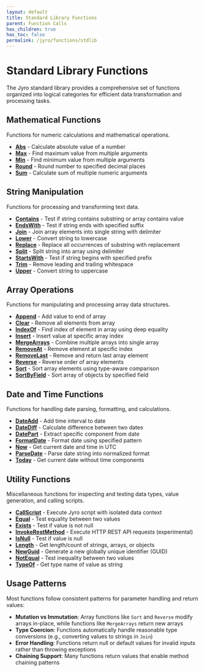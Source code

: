 ```yaml
---
layout: default
title: Standard Library Functions
parent: Function Calls
has_children: true
has_toc: false
permalink: /jyro/functions/stdlib
---
```


# Standard Library Functions

The Jyro standard library provides a comprehensive set of functions organized into logical categories for efficient data transformation and processing tasks.

## Mathematical Functions

Functions for numeric calculations and mathematical operations.

- [**Abs**](stdlib/math/abs/) - Calculate absolute value of a number
- [**Max**](stdlib/math/max/) - Find maximum value from multiple arguments
- [**Min**](stdlib/math/min/) - Find minimum value from multiple arguments
- [**Round**](stdlib/math/round/) - Round number to specified decimal places
- [**Sum**](stdlib/math/sum/) - Calculate sum of multiple numeric arguments

## String Manipulation

Functions for processing and transforming text data.

- [**Contains**](stdlib/string/contains/) - Test if string contains substring or array contains value
- [**EndsWith**](stdlib/string/endswith/) - Test if string ends with specified suffix
- [**Join**](stdlib/string/join/) - Join array elements into single string with delimiter
- [**Lower**](stdlib/string/lower/) - Convert string to lowercase
- [**Replace**](stdlib/string/replace/) - Replace all occurrences of substring with replacement
- [**Split**](stdlib/string/split/) - Split string into array using delimiter
- [**StartsWith**](stdlib/string/startswith/) - Test if string begins with specified prefix
- [**Trim**](stdlib/string/trim/) - Remove leading and trailing whitespace
- [**Upper**](stdlib/string/upper/) - Convert string to uppercase

## Array Operations

Functions for manipulating and processing array data structures.

- [**Append**](stdlib/array/append/) - Add value to end of array
- [**Clear**](stdlib/array/clear/) - Remove all elements from array
- [**IndexOf**](stdlib/array/indexof/) - Find index of element in array using deep equality
- [**Insert**](stdlib/array/insert/) - Insert value at specific array index
- [**MergeArrays**](stdlib/array/mergearrays/) - Combine multiple arrays into single array
- [**RemoveAt**](stdlib/array/removeat/) - Remove element at specific index
- [**RemoveLast**](stdlib/array/removelast/) - Remove and return last array element
- [**Reverse**](stdlib/array/reverse/) - Reverse order of array elements
- [**Sort**](stdlib/array/sort/) - Sort array elements using type-aware comparison
- [**SortByField**](stdlib/array/sortbyfield/) - Sort array of objects by specified field

## Date and Time Functions

Functions for handling date parsing, formatting, and calculations.

- [**DateAdd**](stdlib/dateandtime/dateadd/) - Add time interval to date
- [**DateDiff**](stdlib/dateandtime/datediff/) - Calculate difference between two dates
- [**DatePart**](stdlib/dateandtime/datepart/) - Extract specific component from date
- [**FormatDate**](stdlib/dateandtime/formatdate/) - Format date using specified pattern
- [**Now**](stdlib/dateandtime/now/) - Get current date and time in UTC
- [**ParseDate**](stdlib/dateandtime/parsedate/) - Parse date string into normalized format
- [**Today**](stdlib/dateandtime/today/) - Get current date without time components

## Utility Functions

Miscellaneous functions for inspecting and testing data types, value generation, and calling scripts.

- [**CallScript**](stdlib/utility/callscript/) - Execute Jyro script with isolated data context
- [**Equal**](stdlib/utility/equal/) - Test equality between two values
- [**Exists**](stdlib/utility/exists/) - Test if value is not null
- [**InvokeRestMethod**](stdlib/utility/invokerestmethod/) - Execute HTTP REST API requests (experimental)
- [**IsNull**](stdlib/utility/isnull/) - Test if value is null
- [**Length**](stdlib/utility/length/) - Get length/count of strings, arrays, or objects
- [**NewGuid**](stdlib/utility/newguid) - Generate a new globally unique identifier (GUID)
- [**NotEqual**](stdlib/utility/notequal/) - Test inequality between two values
- [**TypeOf**](stdlib/utility/typeof/) - Get type name of value as string

## Usage Patterns

Most functions follow consistent patterns for parameter handling and return values:

- **Mutation vs Immutation**: Array functions like `Sort` and `Reverse` modify arrays in-place, while functions like `MergeArrays` return new arrays
- **Type Coercion**: Functions automatically handle reasonable type conversions (e.g., converting values to strings in `Join`)
- **Error Handling**: Functions return null or default values for invalid inputs rather than throwing exceptions
- **Chaining Support**: Many functions return values that enable method chaining patterns